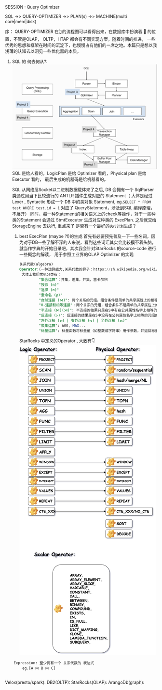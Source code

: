 SESSION : Query Optimizer

SQL ->> QUERY-OPTIMIZER ->> PLAN(s) ->> MACHINE(multi core|mem|disk)

序：
    QUERY-OPTIMIZER 在👆的流程图可以看得出来，在数据库中扮演着 🧠 的位置，不管是OLAP， OLTP，HTAP 都会有不同实现方案，随着时间的推进，
一些优秀的思想和框架在时间的沉淀下，也慢慢占有他们的一席之地。本篇只是想以我浅薄的认知去以洞见一些优化器的本质。

1. SQL 的 何去何从?:
   ![img.png](../imgs/sqls.png)
   SQL 是给人看的，LogicPlan 是给 Optimizer 看的，Physical plan 是给 Executor 看的， 最后生成的机器码是给机器看的。

   SQL 从网络层Socket以二进制数据载体来了之后, DB 会拥有一个 SqlParser 类通过用当下比较流行的 ANTLR 插件生成对应的 Statement（ 
大体是经过 Lexer , Syntactic 形成一个 DB 中的类对象 Statement, eg.```SELECT * FROM test WHERE test.id = 1```   对应了 QueryStatement，涉及到SQL 编译原理，不展开）
同时，每一种Statement的相关语义上的check等操作，对于一些种类的Statement 会通过 StmtExecutor 生成对应种类的 ExecPlan. 之后就交给 StorageEngine 去执行, 重点来了
是否有一个最好的```执行计划```生成？

   1. best ExecPlan (maybe ?!)的生成
      首先有必要预先普及一下一些名词，因为对于DB一些了解不深的人来说，看到这些词汇其实会比较摸不着头脑，就当作字典的开始目录吧，其次我会针对StarRocks 的source-code 进行一些概念的解读，
   用于参照工业界的OLAP Optimizer 的实现
      ```sql
      关系代数(algebra)
      Operator:(一种运算能力,关系代数的算子：https://zh.wikipedia.org/wiki/%E5%85%B3%E7%B3%BB%E4%BB%A3%E6%95%B0_(%E6%95%B0%E6%8D%AE%E5%BA%93))
       大体上我们常见分类有：
               "集合运算"：并集，差集，并集，笛卡尔积
               "投影 (π)"
               "选择 (σ)"
               "重命名 (ρ)"
               "自然连接 (⋈)": 两个关系的元组，组合条件是简单的共享属性上的相等
               "θ-连接和相等连接"：两个关系的元组，组合条件不是简单的共享属性上的相等，有< , <>
               "半连接 (⋉)(⋊)": 半连接的结果只是在S中有在公共属性名字上相等的元组所有的R中的元组
               "反连接 (▷)": 反连接的结果是在S中没有在公共属性名字上相等的元组的R中的那些元组。
               "左外连接 (⟕) | 右外连接 (⟖) | 全外连接 (⟗)"
               "聚集运算": AGG, MAX...
               "标量运算": 标量函数将标量值（如整数或字符串）用作参数，并返回标量值作为结果。 可在 SQL 中任意可以传递标量值的地方使用标量函数, 如EXISTS, IN ...

      ```
      StarRocks 中定义的Operator , 大致有👇
      ![img.png](../imgs/operators.drawio.png)

```sql
    Expression: 至少拥有一个 关系代数的 表达式 
        eg.[A ⋈ B ⋈ C]
            
```
 
    

Velox(presto/spark):
DB2(OLTP):
StarRocks(OLAP):
ArangoDb(graph):